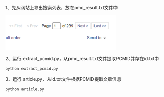 1、先从网站上导出搜索列表，放在pmc_result.txt文件中  

![](pcmid.png)

2、运行 extract_pcmid.py，从pmc_result.txt文件提取PCMID并存在id.txt中
```
python extract_pcmid.py
```

3、运行 article.py，从id.txt文件根据PCMID提取文章信息
```
python article.py
```
